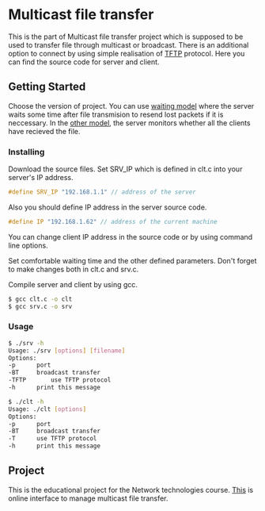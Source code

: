 # Multicast file transfer

This is the part of Multicast file transfer project which is supposed to be used to transfer file through multicast or broadcast. There is an additional option to connect by using simple realisation of [TFTP](https://tools.ietf.org/html/rfc1350) protocol. Here you can find the source code for server and client.

## Getting Started

Choose the version of project. You can use [waiting model](https://github.com/Pereberina/file/tree/master/wait) where the server waits some time after file transmision to resend lost packets if it is neccessary. In the [other model](https://github.com/Pereberina/file/tree/master/alarm), the server monitors whether all the clients have recieved the file.

### Installing

Download the source files. 
Set SRV_IP which is defined in clt.c into your server's IP address.

```c
#define SRV_IP "192.168.1.1" // address of the server
```

Also you should define IP address in the server source code.

```c
#define IP "192.168.1.62" // address of the current machine
```

You can change client IP address in the source code or by using command line options.

Set comfortable waiting time and the other defined parameters. Don't forget to make changes both in clt.c and srv.c.

Compile server and client by using gcc.

```bash
$ gcc clt.c -o clt
$ gcc srv.c -o srv
```

### Usage

```bash
$ ./srv -h
Usage: ./srv [options] [filename]
Options:
-p		port
-BT		broadcast transfer
-TFTP		use TFTP protocol
-h		print this message
```
```bash
$ ./clt -h
Usage: ./clt [options]
Options:
-p		port
-BT		broadcast transfer
-T		use TFTP protocol
-h		print this message
```

## Project

This is the educational project for the Network technologies course. [This](http://w27802.vdi.mipt.ru/about.php) is online interface to manage multicast file transfer. 

